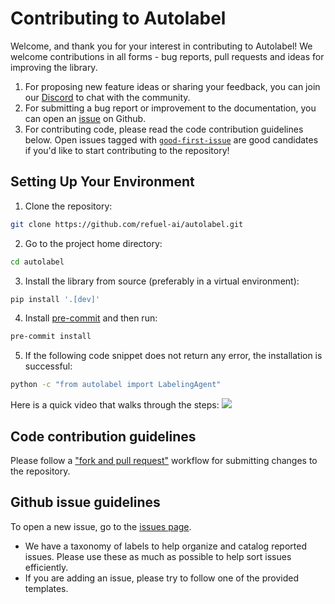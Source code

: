 # Contributing to Autolabel

Welcome, and thank you for your interest in contributing to Autolabel! We welcome contributions in all forms - bug reports, pull requests and ideas for improving the library.

1. For proposing new feature ideas or sharing your feedback, you can join our [Discord](https://discord.gg/fweVnRx6CU) to chat with the community.
2. For submitting a bug report or improvement to the documentation, you can open an [issue](https://github.com/refuel-ai/autolabel/issues) on Github.
3. For contributing code, please read the code contribution guidelines below. Open issues tagged with [`good-first-issue`](https://github.com/refuel-ai/autolabel/labels/good%20first%20issue) are good candidates if you'd like to start contributing to the repository!

## Setting Up Your Environment

1. Clone the repository:
```bash
git clone https://github.com/refuel-ai/autolabel.git
```
2. Go to the project home directory: 
```bash
cd autolabel
```
3. Install the library from source (preferably in a virtual environment): 
```bash
pip install '.[dev]'
```
4. Install [pre-commit](https://pre-commit.com/) and then run: 
```bash
pre-commit install
```
5. If the following code snippet does not return any error, the installation is successful:
```bash
python -c "from autolabel import LabelingAgent"
```

Here is a quick video that walks through the steps:
![](https://github.com/refuel-ai/autolabel/assets/1568137/cd313e3d-ffa7-43a3-a969-a2fef8c13395)

## Code contribution guidelines

Please follow a ["fork and pull request"](https://docs.github.com/en/get-started/quickstart/contributing-to-projects) workflow for submitting changes to the repository.

## Github issue guidelines

To open a new issue, go to the [issues page](https://github.com/refuel-ai/autolabel/issues).

* We have a taxonomy of labels to help organize and catalog reported issues. Please use these as much as possible to help sort issues efficiently.
* If you are adding an issue, please try to follow one of the provided templates.
